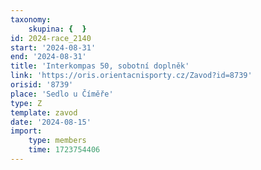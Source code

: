 ```yaml
---
taxonomy:
    skupina: {  }
id: 2024-race_2140
start: '2024-08-31'
end: '2024-08-31'
title: 'Interkompas 50, sobotní doplněk'
link: 'https://oris.orientacnisporty.cz/Zavod?id=8739'
orisid: '8739'
place: 'Sedlo u Číměře'
type: Z
template: zavod
date: '2024-08-15'
import:
    type: members
    time: 1723754406
---
```


